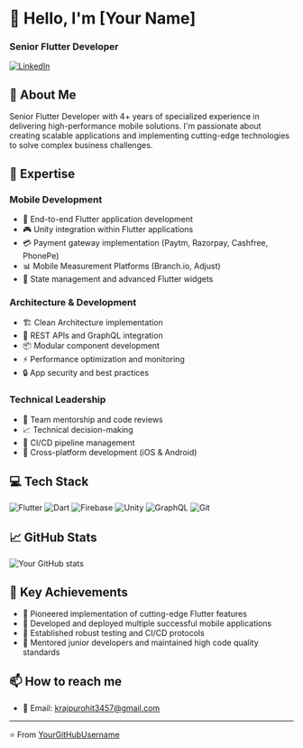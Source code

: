 # 👋 Hello, I'm [Your Name]
### Senior Flutter Developer

[![LinkedIn](https://img.shields.io/badge/LinkedIn-0077B5?style=for-the-badge&logo=linkedin&logoColor=white)](https://www.linkedin.com/in/kailash-purohit-0b5003216/)


## 💫 About Me
Senior Flutter Developer with 4+ years of specialized experience in delivering high-performance mobile solutions. I'm passionate about creating scalable applications and implementing cutting-edge technologies to solve complex business challenges.

## 🚀 Expertise

### Mobile Development
- 📱 End-to-end Flutter application development
- 🎮 Unity integration within Flutter applications
- 💳 Payment gateway implementation (Paytm, Razorpay, Cashfree, PhonePe)
- 📊 Mobile Measurement Platforms (Branch.io, Adjust)
- 🔄 State management and advanced Flutter widgets

### Architecture & Development
- 🏗️ Clean Architecture implementation
- 🔌 REST APIs and GraphQL integration
- 📦 Modular component development
- ⚡ Performance optimization and monitoring
- 🔒 App security and best practices

### Technical Leadership
- 👥 Team mentorship and code reviews
- 📈 Technical decision-making
- 🔄 CI/CD pipeline management
- 🎯 Cross-platform development (iOS & Android)

## 💻 Tech Stack
![Flutter](https://img.shields.io/badge/Flutter-02569B?style=for-the-badge&logo=flutter&logoColor=white)
![Dart](https://img.shields.io/badge/Dart-0175C2?style=for-the-badge&logo=dart&logoColor=white)
![Firebase](https://img.shields.io/badge/Firebase-FF9900?style=for-the-badge&logo=firebase&logoColor=white)
![Unity](https://img.shields.io/badge/Unity-100000?style=for-the-badge&logo=unity&logoColor=white)
![GraphQL](https://img.shields.io/badge/GraphQL-E10098?style=for-the-badge&logo=graphql&logoColor=white)
![Git](https://img.shields.io/badge/Git-F05032?style=for-the-badge&logo=git&logoColor=white)

## 📈 GitHub Stats
![Your GitHub stats](https://github-readme-stats.vercel.app/api?username=kailashrjprht&show_icons=true&theme=radical)

## 🎯 Key Achievements
- 🚀 Pioneered implementation of cutting-edge Flutter features
- 📱 Developed and deployed multiple successful mobile applications
- 🔄 Established robust testing and CI/CD protocols
- 👥 Mentored junior developers and maintained high code quality standards

## 📫 How to reach me
- 📧 Email: krajpurohit3457@gmail.com

---
⭐️ From [YourGitHubUsername](https://github.com/kailashrjprht)
